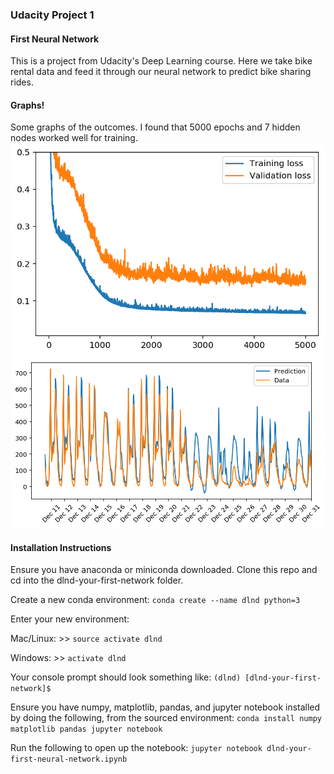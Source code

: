 ### Udacity Project 1
#### First Neural Network

This is a project from Udacity's Deep Learning course. Here we take bike rental data and feed it through our neural network to predict bike sharing rides.

#### Graphs!
Some graphs of the outcomes. I found that 5000 epochs and 7 hidden nodes worked well for training.
![training_data](https://raw.githubusercontent.com/mrdougwright/DLND-your-first-network/master/details/training_data.png)
![prediction_data](https://raw.githubusercontent.com/mrdougwright/DLND-your-first-network/master/details/prediction_data.png)


#### Installation Instructions
Ensure you have anaconda or miniconda downloaded.
Clone this repo and cd into the dlnd-your-first-network folder.

Create a new conda environment:
  `conda create --name dlnd python=3`

Enter your new environment:

Mac/Linux: >> `source activate dlnd`

Windows: >> `activate dlnd`

Your console prompt should look something like:
`(dlnd) [dlnd-your-first-network]$ `

Ensure you have numpy, matplotlib, pandas, and jupyter notebook installed by doing the following, from the sourced environment:
  `conda install numpy matplotlib pandas jupyter notebook`

Run the following to open up the notebook:
  `jupyter notebook dlnd-your-first-neural-network.ipynb`
